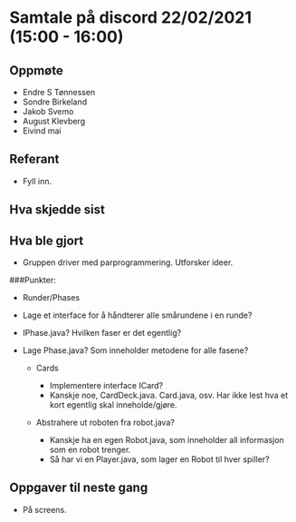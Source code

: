 # Samtale på discord 22/02/2021 (15:00 - 16:00)

## Oppmøte
* Endre S Tønnessen
* Sondre Birkeland
* Jakob Svemo
* August Klevberg
* Eivind mai

## Referant
* Fyll inn.

## Hva skjedde sist


## Hva ble gjort
* Gruppen driver med parprogrammering.
  Utforsker ideer.

###Punkter:
- Runder/Phases
- Lage et interface for å håndterer alle smårundene i en runde?
- IPhase.java? Hvilken faser er det egentlig?
- Lage Phase.java? Som inneholder metodene for alle fasene?

    - Cards
        - Implementere interface ICard?
        - Kanskje noe, CardDeck.java. Card.java, osv. Har ikke lest hva et kort egentlig skal inneholde/gjøre.

    - Abstrahere ut roboten fra robot.java?
        - Kanskje ha en egen Robot.java, som inneholder all informasjon som en robot trenger.
        - Så har vi en Player.java, som lager en Robot til hver spiller?



## Oppgaver til neste gang
* På screens.